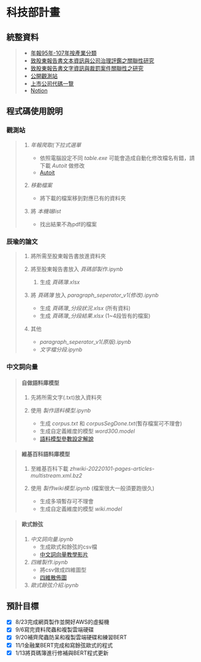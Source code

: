 # 科技部計畫

## 統整資料
>* [年報95年-107年按產業分類](https://drive.google.com/drive/folders/1ipdht2cxK6MqARRlOGYjpdGy6tYS7dGH?fbclid=IwAR1xUNP1UUJV8gphvHgiegK5znUIod9IqpUpd_2xLAgoYlMmCZjLDJpuwA0)
>* [致股東報告書文本資訊與公司治理評鑑之關聯性研究](https://drive.google.com/drive/folders/1JtEiRvVbz-y5VW12Qy7dWfNxC7UIGj63?fbclid=IwAR1eWISX_yEcfKSNAaoAtNbxH1NqHghKyi-SdDJrPuHHLXK4uCxz4XzQUVg)
>* [致股東報告書文字資訊與裁罰案件關聯性之研究](https://drive.google.com/drive/folders/1ARhnjCUnABHp8nlWtDXM2XkY-m3k9oAl?fbclid=IwAR2i73K55mbcELavKIKQuBZWFTIQyK6eLIU5ioCoQ3oC7wQM5lYJgmHe5xw)
>* [公開觀測站](https://mops.twse.com.tw/mops/web/t57sb01_q5)
>* [上市公司代碼一覽](https://www.tej.com.tw/webtej/doc/uid.htm?fbclid=IwAR2R_sYXIvO2I75X7HCGzeJgkXiQb6Jme8KajNvl128s2VkCDBmXVhMCgRo)
>* [Notion](https://www.notion.so/fd77b1d4657041949d00d77dd3bd50af?v=c32de9689313428da76ff4de75046dcd)

## 程式碼使用說明

### 觀測站
>1. *年報爬取(下拉式選單*
>    * 依照電腦設定不同 *table.exe* 可能會造成自動化修改檔名有錯，請下載 *Autoit* 做修改
>    * [Autoit](https://www.796t.com/content/1544513614.html)
>
>1. *移動檔案*
>    * 將下載的檔案移到對應已有的資料夾
>
>1. 將 *本機端list*
>    * 找出結果不為pdf的檔案

### 辰瑜的論文
>1. 將所需至股東報告書放進資料夾
>
>1. 將至股東報告書放入 *頁碼部製作.ipynb*
>    1. 生成 *頁碼簿.xlsx*
>
>1. 將 *頁碼簿* 放入 *paragraph_seperator_v1(修改).ipynb*
>    * 生成 *頁碼簿_分段狀況.xlsx* (所有資料)
>    * 生成 *頁碼簿_分段結果.xlsx* (1~4段皆有的檔案)
>    
>1. 其他
>    * *paragraph_seperator_v1(原版).ipynb*
>    * *文字檔分段.ipynb*

### 中文詞向量
>#### 自做語料庫模型
>1. 先將所需文字(.txt)放入資料夾
>
>1. 使用 *製作語料模型.ipynb*
>    * 生成 *corpus.txt* 和 *corpusSegDone.txt*(暫存檔案可不理會)
>    * 生成自定義維度的模型 *word300.model*
>    * [語料模型參數設定解說](https://www.youtube.com/watch?v=gBH1kocbfZI)

>#### 維基百科語料庫模型
>1. 至維基百科下載 *zhwiki-20220101-pages-articles-multistream.xml.bz2*
>
>1. 使用 *製作wiki模型.ipynb* (檔案很大一般須要跑很久)
>    * 生成多項暫存可不理會
>    * 生成自定義維度的模型 *wiki.model*

>#### 歐式餘弦
>1. *中文詞向量.ipynb*
>    * 生成歐式和餘弦的csv檔
>    * [中文詞向量教學影片](https://youtu.be/-ja07wQ03ak)
>1. *四維製作.ipynb*
>    * 將csv做成四維圖型
>    * [四維散佈圖](https://youtu.be/ngUYXhXWrYw)
>1. *歐式餘弦介紹.ipynb*


## 預計目標
- [x] 8/23完成網頁製作並開好AWS的虛擬機
- [x] 9/6寫完資料爬蟲和複製雲端硬碟
- [x] 9/20補齊爬蟲防呆和複製雲端硬碟和練習BERT 
- [x] 11/1金融業BERT完成和寫餘弦歐式的程式
- [x] 1/13將頁碼簿進行修補與BERT程式更新

